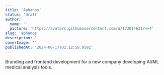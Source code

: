```yaml
---
title: 'Aphanos'
status: 'draft'
author:
  name: ''
  picture: 'https://avatars.githubusercontent.com/u/173014631?v=4'
slug: 'aphanos'
description: ''
coverImage: ''
publishedAt: '2024-06-17T02:12:58.959Z'
---
```


Branding and frontend development for a new company developing AI/ML medical analysis tools.
